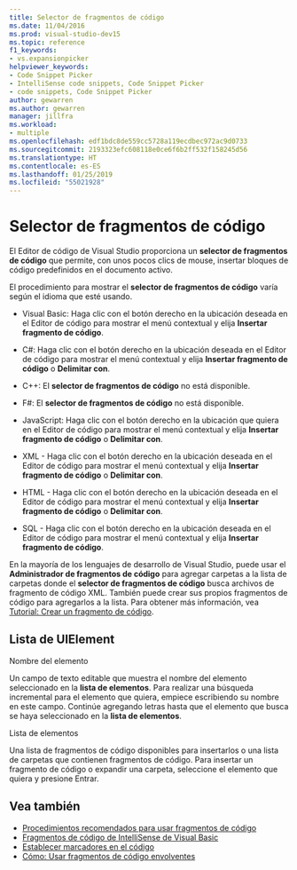 ```yaml
---
title: Selector de fragmentos de código
ms.date: 11/04/2016
ms.prod: visual-studio-dev15
ms.topic: reference
f1_keywords:
- vs.expansionpicker
helpviewer_keywords:
- Code Snippet Picker
- IntelliSense code snippets, Code Snippet Picker
- code snippets, Code Snippet Picker
author: gewarren
ms.author: gewarren
manager: jillfra
ms.workload:
- multiple
ms.openlocfilehash: edf1bdc8de559cc5728a119ecdbec972ac9d0733
ms.sourcegitcommit: 2193323efc608118e0ce6f6b2ff532f158245d56
ms.translationtype: HT
ms.contentlocale: es-ES
ms.lasthandoff: 01/25/2019
ms.locfileid: "55021928"
---
```

# <a name="code-snippet-picker"></a>Selector de fragmentos de código

El Editor de código de Visual Studio proporciona un **selector de fragmentos de código** que permite, con unos pocos clics de mouse, insertar bloques de código predefinidos en el documento activo.

El procedimiento para mostrar el **selector de fragmentos de código** varía según el idioma que esté usando.

- Visual Basic: Haga clic con el botón derecho en la ubicación deseada en el Editor de código para mostrar el menú contextual y elija **Insertar fragmento de código**.

- C#: Haga clic con el botón derecho en la ubicación deseada en el Editor de código para mostrar el menú contextual y elija **Insertar fragmento de código** o **Delimitar con**.

- C++: El **selector de fragmentos de código** no está disponible.

- F#: El **selector de fragmentos de código** no está disponible.

- JavaScript: Haga clic con el botón derecho en la ubicación que quiera en el Editor de código para mostrar el menú contextual y elija **Insertar fragmento de código** o **Delimitar con**.

- XML - Haga clic con el botón derecho en la ubicación deseada en el Editor de código para mostrar el menú contextual y elija **Insertar fragmento de código** o **Delimitar con**.

- HTML - Haga clic con el botón derecho en la ubicación deseada en el Editor de código para mostrar el menú contextual y elija **Insertar fragmento de código** o **Delimitar con**.

- SQL - Haga clic con el botón derecho en la ubicación deseada en el Editor de código para mostrar el menú contextual y elija **Insertar fragmento de código**.

En la mayoría de los lenguajes de desarrollo de Visual Studio, puede usar el **Administrador de fragmentos de código** para agregar carpetas a la lista de carpetas donde el **selector de fragmentos de código** busca archivos de fragmento de código XML. También puede crear sus propios fragmentos de código para agregarlos a la lista. Para obtener más información, vea [Tutorial: Crear un fragmento de código](../../ide/walkthrough-creating-a-code-snippet.md).

## <a name="uielement-list"></a>Lista de UIElement

Nombre del elemento

Un campo de texto editable que muestra el nombre del elemento seleccionado en la **lista de elementos**. Para realizar una búsqueda incremental para el elemento que quiera, empiece escribiendo su nombre en este campo. Continúe agregando letras hasta que el elemento que busca se haya seleccionado en la **lista de elementos**.

Lista de elementos

Una lista de fragmentos de código disponibles para insertarlos o una lista de carpetas que contienen fragmentos de código. Para insertar un fragmento de código o expandir una carpeta, seleccione el elemento que quiera y presione Entrar.

## <a name="see-also"></a>Vea también

- [Procedimientos recomendados para usar fragmentos de código](../../ide/best-practices-for-using-code-snippets.md)
- [Fragmentos de código de IntelliSense de Visual Basic](/dotnet/visual-basic/developing-apps/using-ide/intellisense-code-snippets)
- [Establecer marcadores en el código](../../ide/setting-bookmarks-in-code.md)
- [Cómo: Usar fragmentos de código envolventes](../../ide/how-to-use-surround-with-code-snippets.md)